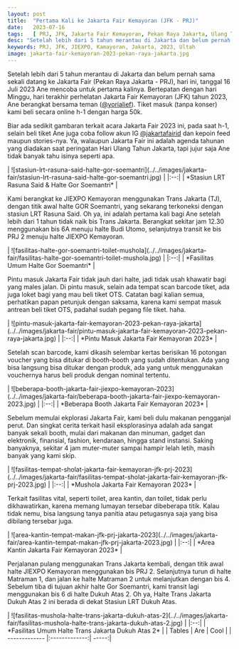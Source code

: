 ```yaml
---
layout: post
title:  "Pertama Kali ke Jakarta Fair Kemayoran (JFK - PRJ)"
date:   2023-07-16
tags:   [ PRJ, JFK, Jakarta Fair Kemayoran, Pekan Raya Jakarta, Ulang Tahun Jakarta ]
desc: "Setelah lebih dari 5 tahun merantau di Jakarta dan belum pernah sama sekali datang ke Jakarta Fair (Pekan Raya Jakarta - PRJ), hari ini, tanggal 16 Juli 2023 Ane mencoba untuk pertama kalinya. Bertepatan dengan hari Minggu, hari terakhir perhelatan Jakarta Fair Kemayoran (JFK) tahun 2023, Ane berangkat bersama teman (@yorialief). Tiket masuk (tanpa konser) kami beli secara online h-1..."
keywords: PRJ, JFK, JIEXPO, Kamayoran, Jakarta, 2023, Ultah
image: jakarta-fair-kemayoran-2023-pekan-raya-jakarta.jpg
---
```

<p class="intro"><span class="dropcap">S</span>etelah lebih dari 5 tahun merantau di Jakarta dan belum pernah sama sekali datang ke Jakarta Fair (Pekan Raya Jakarta - PRJ), hari ini, tanggal 16 Juli 2023 Ane mencoba untuk pertama kalinya. Bertepatan dengan hari Minggu, hari terakhir perhelatan Jakarta Fair Kemayoran (JFK) tahun 2023, Ane berangkat bersama teman (<a href="https://www.instagram.com/yorialief" title="Instagram @yorialief" target="_blank">@yorialief</a>). Tiket masuk (tanpa konser) kami beli secara online h-1 dengan harga 50k.
</p>
<p>
Biar ada sedikit gambaran terkait acara Jakarta Fair 2023 ini, pada saat h-1, selain beli tiket Ane juga coba follow akun IG <a href="https://www.instagram.com/jakartafairid" title="Instagram @jakartafairid" target="_blank">@jakartafairid</a> dan kepoin feed maupun stories-nya. Ya, walaupun Jakarta Fair ini adalah agenda tahunan yang diadakan saat peringatan Hari Ulang Tahun Jakarta, tapi jujur saja Ane tidak banyak tahu isinya seperti apa. 
</p>
|  ![stasiun-lrt-rasuna-said-halte-gor-soemantri](../../images/jakarta-fair/stasiun-lrt-rasuna-said-halte-gor-soemantri.jpg)  |
|:--:| 
|  *Stasiun LRT Rasuna Said & Halte Gor Soemantri*  |
<p>
Kami berangkat ke JIEXPO Kemayoran menggunakan Trans Jakarta (TJ), dengan titik awal halte GOR Soemantri, yang sekarang terkoneksi dengan stasiun LRT Rasuna Said. Oh ya, ini adalah pertama kali bagi Ane setelah lebih dari 1 tahun tidak naik bis Trans Jakarta. Berangkat sekitar jam 12.30 menggunakan bis 6A menuju halte Budi Utomo, selanjutnya transit ke bis PRJ 2 menuju halte JIEXPO Kemayoran.
</p>
|  ![fasilitas-halte-gor-soemantri-toilet-mushola](../../images/jakarta-fair/fasilitas-halte-gor-soemantri-toilet-mushola.jpg)  |
|:--:| 
|  *Fasilitas Umum Halte Gor Soemantri*  |
<p>
Pintu masuk Jakarta Fair tidak jauh dari halte, jadi tidak usah khawatir bagi yang males jalan. Di pintu masuk, selain ada tempat scan barcode tiket, ada juga loket bagi yang mau beli tiket OTS. Catatan bagi kalian semua, perhatikan papan petunjuk dengan saksama, karena kami sempat masuk antrean beli tiket OTS, padahal sudah pegang file tiket. haha.
</p>
|  ![pintu-masuk-jakarta-fair-kemayoran-2023-pekan-raya-jakarta](../../images/jakarta-fair/pintu-masuk-jakarta-fair-kemayoran-2023-pekan-raya-jakarta.jpg)  |
|:--:| 
|  *Pintu Masuk Jakarta Fair Kemayoran 2023*  |
<p>
Setelah scan barcode, kami dikasih selembar kertas berisikan 16 potongan voucher yang bisa ditukar di booth-booth yang sudah ditentukan. Ada yang bisa langsung bisa ditukar dengan produk, ada yang untuk menggunakan vouchernya harus beli produk dengan nominal tertentu. 
</p>
|  ![beberapa-booth-jakarta-fair-jiexpo-kemayoran-2023](../../images/jakarta-fair/beberapa-booth-jakarta-fair-jiexpo-kemayoran-2023.jpg)  |
|:--:| 
|  *Beberapa Booth Jakarta Fair Kemayoran 2023*  |
<p>
Sebelum memulai ekplorasi Jakarta Fair, kami beli dulu makanan pengganjal perut. Dan singkat cerita terkait hasil eksplorasinya adalah ada sangat banyak sekali booth, mulai dari makanan dan minuman, gadget dan elektronik, finansial, fashion, kendaraan, hingga stand instansi. Saking banyaknya, sekitar 4 jam muter-muter sampai hampir lelah letih, masih banyak yang kami skip.
</p>
|  ![fasilitas-tempat-sholat-jakarta-fair-kemayoran-jfk-prj-2023](../../images/jakarta-fair/fasilitas-tempat-sholat-jakarta-fair-kemayoran-jfk-prj-2023.jpg)  |
|:--:| 
|  *Mushola Jakarta Fair Kemayoran 2023*  |
<p>
Terkait fasilitas vital, seperti toilet, area kantin, dan toilet, tidak perlu dikhawatirkan, karena memang lumayan tersebar dibeberapa titik. Kalau tidak nemu, bisa langsung tanya panitia atau petugasnya saja yang bisa dibilang tersebar juga.
</p>
|  ![area-kantin-tempat-makan-jfk-prj-jakarta-2023](../../images/jakarta-fair/area-kantin-tempat-makan-jfk-prj-jakarta-2023.jpg)  |
|:--:| 
|  *Area Kantin Jakarta Fair Kemayoran 2023*  |
<p>
Perjalanan pulang menggunakan Trans Jakarta kembali, dengan titik awal halte JIEXPO Kemayoran menggunakan bis PRJ 2. Selanjutnya turun di halte Matraman 1, dan jalan ke halte Matraman 2 untuk melanjutkan dengan bis 4. Sebelum tiba di tujuan akhir halte Gor Soemantri, kami transit lagi menggunakan bis 6 di halte Dukuh Atas 2. Oh ya, Halte Trans Jakarta Dukuh Atas 2 ini berada di dekat Stasiun LRT Dukuh Atas.
</p>
|  ![fasilitas-mushola-halte-trans-jakarta-dukuh-atas-2](../../images/jakarta-fair/fasilitas-mushola-halte-trans-jakarta-dukuh-atas-2.jpg)  |
|:--:| 
|  *Fasilitas Umum Halte Trans Jakarta Dukuh Atas 2*  |
| Tables        | Are           | Cool  |
| ------------- |:-------------:| -----:|
